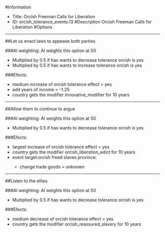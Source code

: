 #Information
 - Title: Orcish Freeman Calls for Liberation
 - ID: orcish_tolerance_events.13
#Description
Orcish Freeman Calls for Liberation
#Options

___
##Let us enact laws to appease both parties

###AI weighting:
AI weights this option at 50
 - Multiplied by 0.5 if has wants to decrease tolerance orcish is yes
 - Multiplied by 0.5 if has wants to increase tolerance orcish is yes


###Efects:<ul><li>medium increase of orcish tolerance effect = yes</li><li>add years of income = -1.25</li><li>country gets the modifier innovative_modifier for 10 years</li></ul>

___
##Allow them to continue to argue

###AI weighting:
AI weights this option at 50
 - Multiplied by 0.5 if has wants to decrease tolerance orcish is yes


###Efects:<ul><li>largest increase of orcish tolerance effect = yes</li><li>country gets the modifier orcish_liberation_edict for 10 years</li><li>event target:orcish freed slaves province:</li><ul><li>change trade goods = unknown</li></ul></ul>

___
##Listen to the elites

###AI weighting:
AI weights this option at 50
 - Multiplied by 0.5 if has wants to decrease tolerance orcish is yes


###Efects:<ul><li>medium decrease of orcish tolerance effect = yes</li><li>country gets the modifier orcish_reassured_slavery for 10 years</li></ul>
